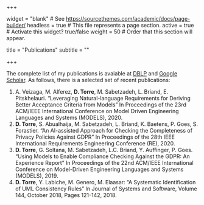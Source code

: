 +++

widget = "blank" # See https://sourcethemes.com/academic/docs/page-builder/ 
headless = true # This file represents a page section. 
active = true # Activate this widget? true/false 
weight = 50 # Order that this section will appear.

title = "Publications" 
subtitle = ""

+++

The complete list of my publications is avaiable at <a href="https://dblp.org/pers/t/Torre:Damiano.html" target="_blank">DBLP</a> and <a href="https://scholar.google.es/citations?user=xWAuLT0AAAAJ&hl" target="_blank">Google Scholar</a>. As follows, there is a selected set of recent publications:

<ol>
  <li>A. Veizaga, M. Alferez, <b>D. Torre</b>, M. Sabetzadeh, L. Briand, E. Pitskhelauri. “Leveraging Natural-language Requirements for Deriving Better Acceptance Criteria from Models” In Proceedings of the 23rd ACM/IEEE International Conference on Model Driven Engineering Languages and Systems (MODELS), 2020.</li>
  <li><b>D. Torre</b>, S. Abualhaija, M. Sabetzadeh, L. Briand, K. Baetens, P. Goes, S. Forastier. “An AI-assisted Approach for Checking the Completeness of Privacy Policies Against GDPR” In Proceedings of the 28th IEEE International Requirements Engineering Conference (RE), 2020.</li>
  <li><b>D. Torre</b>, G. Soltana, M. Sabetzadeh, L.C. Briand, Y. Auffinger, P. Goes. “Using Models to Enable Compliance Checking Against the GDPR: An Experience Report” In Proceedings of the 22nd ACM/IEEE International Conference on Model-Driven Engineering Languages and Systems (MODELS), 2019.</li>
    <li><b>D. Torre</b>, Y. Labiche, M. Genero, M. Elaasar: “A Systematic Identification of UML Consistency Rules” In Journal of Systems and Software, Volume 144, October 2018, Pages 121-142, 2018.</li>
</ol>







